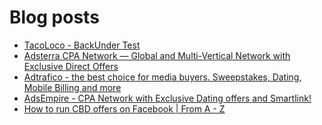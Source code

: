 # Blog posts
<!-- BLOG-POST-LIST:START -->
- [TacoLoco - BackUnder Test](https://afflift.com/f/threads/tacoloco-backunder-test.10080/)
- [Adsterra CPA Network — Global and Multi-Vertical Network with Exclusive Direct Offers](https://afflift.com/f/threads/adsterra-cpa-network-%E2%80%94-global-and-multi-vertical-network-with-exclusive-direct-offers.10001/)
- [Adtrafico - the best choice for media buyers. Sweepstakes, Dating, Mobile Billing and more](https://afflift.com/f/threads/adtrafico-the-best-choice-for-media-buyers-sweepstakes-dating-mobile-billing-and-more.4312/)
- [AdsEmpire - CPA Network with Exclusive Dating offers and Smartlink!](https://afflift.com/f/threads/adsempire-cpa-network-with-exclusive-dating-offers-and-smartlink.6820/)
- [How to run CBD offers on Facebook | From A - Z](https://afflift.com/f/threads/how-to-run-cbd-offers-on-facebook-from-a-z.10082/)
<!-- BLOG-POST-LIST:END -->
